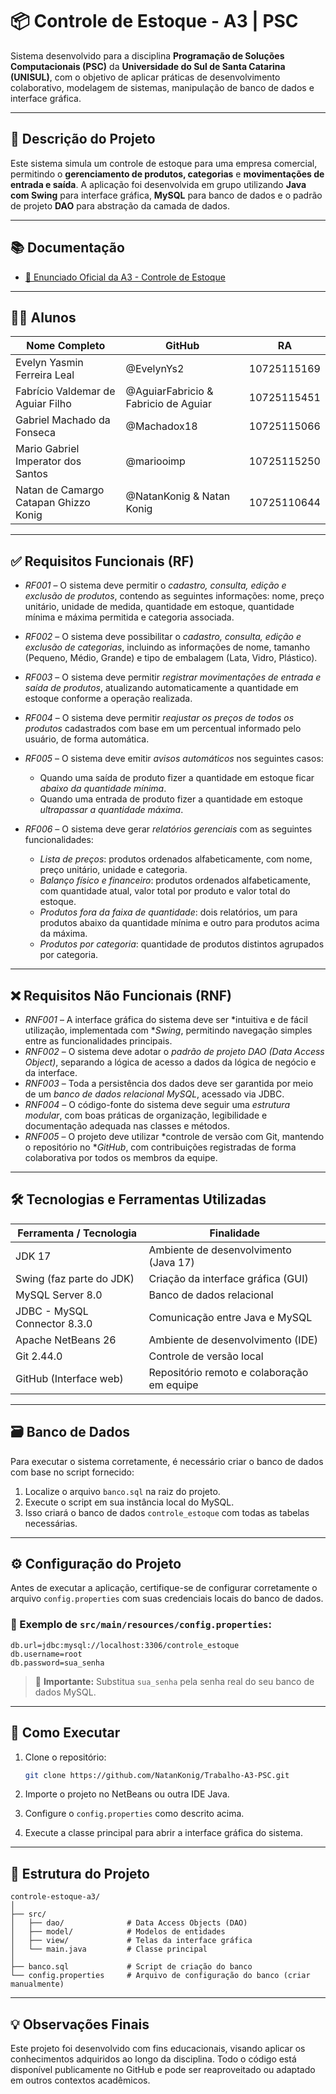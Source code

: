 # 📦 Controle de Estoque - A3 | PSC

Sistema desenvolvido para a disciplina **Programação de Soluções Computacionais (PSC)** da **Universidade do Sul de Santa Catarina (UNISUL)**, com o objetivo de aplicar práticas de desenvolvimento colaborativo, modelagem de sistemas, manipulação de banco de dados e interface gráfica.

---

## 📝 Descrição do Projeto

Este sistema simula um controle de estoque para uma empresa comercial, permitindo o **gerenciamento de produtos, categorias** e **movimentações de entrada e saída**. A aplicação foi desenvolvida em grupo utilizando **Java com Swing** para interface gráfica, **MySQL** para banco de dados e o padrão de projeto **DAO** para abstração da camada de dados.

---

## 📚 Documentação

* [📄 Enunciado Oficial da A3 - Controle de Estoque](https://mediacdns3.ulife.com.br/PAT/Upload/2855451/A3_UC_PSC_2025A_DIB_MATUTINOControleEstoque_20250408083749.pdf)

---

## 👨‍💻 Alunos

| Nome Completo                         | GitHub                               | RA          |
| ------------------------------------- |--------------------------------------| ----------- |
| Evelyn Yasmin Ferreira Leal           | @EvelynYs2                           | 10725115169 |
| Fabrício Valdemar de Aguiar Filho     | @AguiarFabricio & Fabricio de Aguiar | 10725115451 |
| Gabriel Machado da Fonseca            | @Machadox18                          | 10725115066 |
| Mario Gabriel Imperator dos Santos    | @mariooimp                           | 10725115250 |
| Natan de Camargo Catapan Ghizzo Konig | @NatanKonig & Natan Konig            | 10725110644 |

---

## ✅ Requisitos Funcionais (RF)

* *RF001* – O sistema deve permitir o *cadastro, consulta, edição e exclusão de produtos*, contendo as seguintes informações: nome, preço unitário, unidade de medida, quantidade em estoque, quantidade mínima e máxima permitida e categoria associada.
* *RF002* – O sistema deve possibilitar o *cadastro, consulta, edição e exclusão de categorias*, incluindo as informações de nome, tamanho (Pequeno, Médio, Grande) e tipo de embalagem (Lata, Vidro, Plástico).
* *RF003* – O sistema deve permitir *registrar movimentações de entrada e saída de produtos*, atualizando automaticamente a quantidade em estoque conforme a operação realizada.
* *RF004* – O sistema deve permitir *reajustar os preços de todos os produtos* cadastrados com base em um percentual informado pelo usuário, de forma automática.
* *RF005* – O sistema deve emitir *avisos automáticos* nos seguintes casos:
  
  * Quando uma saída de produto fizer a quantidade em estoque ficar *abaixo da quantidade mínima*.
  * Quando uma entrada de produto fizer a quantidade em estoque *ultrapassar a quantidade máxima*.
* *RF006* – O sistema deve gerar *relatórios gerenciais* com as seguintes funcionalidades:
  
  * *Lista de preços*: produtos ordenados alfabeticamente, com nome, preço unitário, unidade e categoria.
  * *Balanço físico e financeiro*: produtos ordenados alfabeticamente, com quantidade atual, valor total por produto e valor total do estoque.
  * *Produtos fora da faixa de quantidade*: dois relatórios, um para produtos abaixo da quantidade mínima e outro para produtos acima da máxima.
  * *Produtos por categoria*: quantidade de produtos distintos agrupados por categoria.

---

## ❌ Requisitos Não Funcionais (RNF)

* *RNF001* – A interface gráfica do sistema deve ser *intuitiva e de fácil utilização, implementada com **Swing*, permitindo navegação simples entre as funcionalidades principais.
* *RNF002* – O sistema deve adotar o *padrão de projeto DAO (Data Access Object)*, separando a lógica de acesso a dados da lógica de negócio e da interface.
* *RNF003* – Toda a persistência dos dados deve ser garantida por meio de um *banco de dados relacional MySQL*, acessado via JDBC.
* *RNF004* – O código-fonte do sistema deve seguir uma *estrutura modular*, com boas práticas de organização, legibilidade e documentação adequada nas classes e métodos.
* *RNF005* – O projeto deve utilizar *controle de versão com Git, mantendo o repositório no **GitHub*, com contribuições registradas de forma colaborativa por todos os membros da equipe.

---

## 🛠 Tecnologias e Ferramentas Utilizadas

| Ferramenta / Tecnologia           | Finalidade                                  |
|----------------------------------|---------------------------------------------|
| JDK 17                           | Ambiente de desenvolvimento (Java 17)       |
| Swing (faz parte do JDK)         | Criação da interface gráfica (GUI)           |
| MySQL Server 8.0                 | Banco de dados relacional                    |
| JDBC - MySQL Connector 8.3.0     | Comunicação entre Java e MySQL               |
| Apache NetBeans 26               | Ambiente de desenvolvimento (IDE)            |
| Git 2.44.0                      | Controle de versão local                      |
| GitHub (Interface web)           | Repositório remoto e colaboração em equipe   |


---

## 🗃 Banco de Dados

Para executar o sistema corretamente, é necessário criar o banco de dados com base no script fornecido:

1. Localize o arquivo `banco.sql` na raiz do projeto.
2. Execute o script em sua instância local do MySQL.
3. Isso criará o banco de dados `controle_estoque` com todas as tabelas necessárias.

---

## ⚙️ Configuração do Projeto

Antes de executar a aplicação, certifique-se de configurar corretamente o arquivo `config.properties` com suas credenciais locais do banco de dados.

### 📄 Exemplo de `src/main/resources/config.properties`:

```properties
db.url=jdbc:mysql://localhost:3306/controle_estoque
db.username=root
db.password=sua_senha
```

> 🔐 **Importante:** Substitua `sua_senha` pela senha real do seu banco de dados MySQL.

---

## 🎯 Como Executar

1. Clone o repositório:

   ```bash
   git clone https://github.com/NatanKonig/Trabalho-A3-PSC.git
   ```
2. Importe o projeto no NetBeans ou outra IDE Java.
3. Configure o `config.properties` como descrito acima.
4. Execute a classe principal para abrir a interface gráfica do sistema.

---

## 📂 Estrutura do Projeto

```
controle-estoque-a3/
│
├── src/
│   ├── dao/              # Data Access Objects (DAO)
│   ├── model/            # Modelos de entidades
│   ├── view/             # Telas da interface gráfica
│   └── main.java         # Classe principal
│
├── banco.sql             # Script de criação do banco
└── config.properties     # Arquivo de configuração do banco (criar manualmente)
```

---

## 💡 Observações Finais

Este projeto foi desenvolvido com fins educacionais, visando aplicar os conhecimentos adquiridos ao longo da disciplina. Todo o código está disponível publicamente no GitHub e pode ser reaproveitado ou adaptado em outros contextos acadêmicos.
